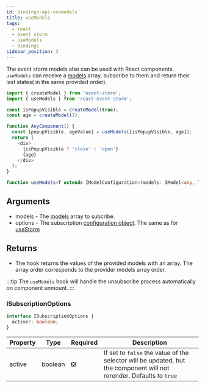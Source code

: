 ```yaml
---
id: bindings-api-usemodels
title: useModels
tags:
  - react
  - event storm
  - useModels
  - bindings
sidebar_position: 3
---
```


The event storm models also can be used with React components. `useModels` can receive a [models](/docs/api-reference/model#imodel) array, subscribe to them and return their last states( in the same provided order).
```typescript
import { createModel } from 'event-storm';
import { useModels } from 'react-event-storm';

const isPopupVisible = createModel(true);
const age = createModel(1);

function AnyComponent() {
  const [popupVisible, ageValue] = useModels([isPopupVisible, age]);
  return (
    <div>
      {isPopupVisible ? 'close' : 'open'}
      {age}
    </div>
  );
}
```

```typescript
function useModels<T extends IModelConfiguration>(models: IModel<any, T>[], options?: ISubscriptionOptions): any[];
```

## Arguments
- models - The [models](/docs/api-reference/model#imodel) array to subcribe.
- options - The subscription [configuration object](./isubscriptionoptions). The same as for [useStorm](./useStorm.md#isubscriptionoptions)

## Returns
- The hook returns the values of the provided models with an array. The array order corresponds to the provider models array order.

:::tip
The `useModels` hook will handle the unsubscribe process automatically on component unmount.
:::

### ISubscriptionOptions
```typescript
interface ISubscriptionOptions {
  active?: boolean;
}
```
| Property | Type | Required | Description |
|   -      |   -  |    -     |      -     |
| active | boolean | :negative_squared_cross_mark: | If set to `false` the value of the selector will be updated, but the component will not rerender. Defaults to `true`|
